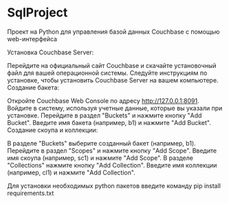 # SqlProject
Проект на Python для управления базой данных Couchbase с помощью web-интерфейса

Установка Couchbase Server:

Перейдите на официальный сайт Couchbase и скачайте установочный файл для вашей операционной системы.
Следуйте инструкциям по установке, чтобы установить Couchbase Server на вашем компьютере.
Создание бакета:

Откройте Couchbase Web Console по адресу http://127.0.0.1:8091.
Войдите в систему, используя учетные данные, которые вы указали при установке.
Перейдите в раздел "Buckets" и нажмите кнопку "Add Bucket".
Введите имя бакета (например, b1) и нажмите "Add Bucket".
Создание скоупа и коллекции:

В разделе "Buckets" выберите созданный бакет (например, b1).
Перейдите в раздел "Scopes" и нажмите кнопку "Add Scope".
Введите имя скоупа (например, sc1) и нажмите "Add Scope".
В разделе "Collections" нажмите кнопку "Add Collection".
Введите имя коллекции (например, cl1) и нажмите "Add Collection".

Для установки необходимых python пакетов введите команду pip install requirements.txt
